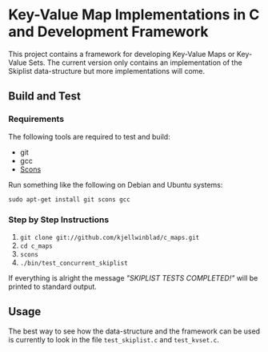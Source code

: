 Key-Value Map Implementations in C and Development Framework
============================================================

This project contains a framework for developing Key-Value Maps or
Key-Value Sets. The current version only contains an implementation
of the Skiplist data-structure but more implementations will come.


## Build and Test ##

### Requirements ###

The following tools are required to test and build:

* git
* gcc
* [Scons](http://www.scons.org/)

Run something like the following on Debian and Ubuntu systems:

`sudo apt-get install git scons gcc`

### Step by Step Instructions ###

1. `git clone git://github.com/kjellwinblad/c_maps.git`
2. `cd c_maps`
3. `scons`
4. `./bin/test_concurrent_skiplist`

If everything is alright the message *"SKIPLIST TESTS COMPLETED!"*
will be printed to standard output.

## Usage  ##

The best way to see how the data-structure and the framework can be
used is currently to look in the file `test_skiplist.c` and
`test_kvset.c`.
